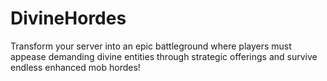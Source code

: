 # DivineHordes
Transform your server into an epic battleground where players must appease demanding divine entities through strategic offerings and survive endless enhanced mob hordes!
